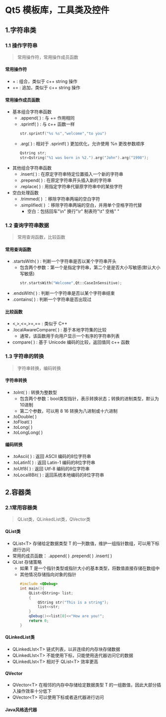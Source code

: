 <link rel=stylesheet href=style.css>

<h1> Qt5 模板库，工具类及控件 </h1>
<h2> 1.字符串类 </h2>

<h3> 1.1 操作字符串 </h3>

> 常用操作符，常用操作成员函数

<h4> 常用操作符 </h4>

  - <span class=operator> + </span>: 组合，类似于 c++ string 操作
  - <span class=operator> += </span>: 追加，类似于 c++ string 操作

<h4> 常用操作成员函数 </h4>

  - 基本组合字符串函数
    - <span class=func> .append( ) </span>: 与 <span class=operator>+=</span> 作用相同
    - <span class=func> .sprintf( ) </span>: 与 c++ 函数一样  
      ```c++
      str.sprintf("%s %s","welcome","to you") 
      ```
    - <span class=func> .arg( ) </span>: 相对于 .sprintf( ) 更加优化，允许使用<span class=element> %n </span>更改参数顺序  
      ```c++
      Qstring str;
      str=Qstring("%1 was born in %2.").arg("John").arg("1998");
      ```
  - 其他组合字符串函数 
    - <span class=func> .insert( ) </span>: 在原定字符串特定位置插入一个新的字符串
    - <span class=func> .prepend( ) </span>: 在原定字符串开头插入新的字符串
    - <span class=func> .replace( ) </span>: 用指定字符串代替原字符串中的某些字符
  - 空白处理函数
    - <span class=func> .trimmed( ) </span>：移除字符串两端的空白字符
    - <span class=func> .simplified( ) </span>：移除字符串两端的空白，并用单个空格字符代替
      - <span class=hint> 空白：包括回车"\n" 换行"\r" 制表符"\t" 空格" " </span>

<h3> 1.2 查询字符串数据 </h3>

> 常用查询函数，比较函数

<h4> 常用查询函数 </h4>

  - <span class=func> .startsWith( ) </span>: 判断一个字符串是否以某个字符串开头
    - 包含两个参数：第一个是指定字符串，第二个是是否大小写敏感(默认大小写敏感)
        ```c++
        str.startsWith("Welcome",Qt::CaseInSensitive);
        ```
  - <span class=func> .endsWith( ) </span>: 判断一个字符串是否以某个字符串结束
  - <span class=func> .contains( ) </span>: 判断一个字符串是否出现过

<h4> 比较函数 </h4>

  - <span class=func> <,>,<=,>=,== </span>: 类似于 C++
  - <span class=func> .localAwareCompare( ) </span>: 基于本地字符集的比较
    - 通常，该函数用于向用户显示一个有序的字符串列表
  - <span class=func> compare( ) </span>: 基于 Unicode 编码的比较，返回值同 c++ 函数


<h3> 1.3 字符串的转换 </h3>

> 字符串转换，编码转换

<h4> 字符串转换 </h4>

  - <span class=func> .toInt( ) </span>: 转换为整数型
    - 包含两个参数：bool类型指针，表示转换状态；转换的进制类型，默认为10进制
    - 第二个参数，可以用<span class=element> 8 16 </span>转换为八进制或十六进制
  - <span class=func> .toDouble( ) </span>
  - <span class=func> .toFloat( ) </span>
  - <span class=func> .toLong( ) </span>
  - <span class=func> .toLongLong( ) </span>

<h4> 编码转换 </h4>

  - <span class=func> .toAscii( ) </span>: 返回 ASCII 编码的8位字符串
  - <span class=func> .toLatin1( ) </span>: 返回 Latin-1 编码的8位字符串
  - <span class=func> .toUtf8( ) </span>: 返回 Utf-8 编码的8位字符串
  - <span class=func> .toLocal8Bit( ) </span>: 返回系统本地编码的8位字符串





<h2> 2.容器类 </h2>

<h3> 2.1常用容器类 </h3>

> QList类，QLinkedList类，QVector类

<h4> QList类 </h4>

  - <span class=class> QList\<T> </span>存储给定数据类型 T 的一列数值，维护一组指针数组，可以用下标进行访问
  - 常用的成员函数：<span class=func> .append( ) .prepend( ) .insert( ) </span>
  - <span class=class> QList </span>存储策略
    - 如果 T 是一个指针类型或指针大小的基本类型，将数值直接存储在数组中
    - 其他情况存储指向对象的指针
      ```c++
      #include <QDebug>
      int main(){
          QList<QString> list;
          {
              QString str("This is a string");
              list<<str;
          }
          qDebug()<<list[0]<<"How are you!";
          return 0;
      }
      ```

<h4> QLinkedList类 </h4>

  - <span class=class> QLinkedLIst\<T> </span>链式列表，以非连续的内存块存储数据
  - <span class=class> QLinkedLIst\<T> </span>不能使用下标，只能使用迭代器访问它的数据
  - <span class=class> QLinkedLIst\<T> </span>相对于<span class=class> QList\<T> </span>效率更高

<h4> QVector </h4>

  - <span class=class> QVector\<T> </span> 在相邻的内存中存储给定数据类型 T 的一组数值，因此大部分插入操作效率十分低下
  - <span class=class> QVector\<T> </span> 可以使用下标或者迭代器进行访问

<h4> Java风格迭代器 </h4>